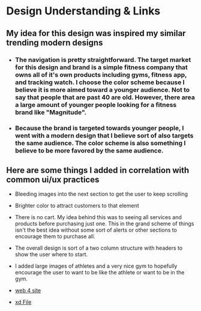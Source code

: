 # Design Understanding & Links

## My idea for this design was inspired my similar trending modern designs

- ### The navigation is pretty straightforward. The target market for this design and brand is a simple fitness company that owns all of it's own products including gyms, fitness app, and tracking watch. I choose the color scheme because I believe it is more aimed toward a younger audience. Not to say that people that are past 40 are old. However, there area a large amount of younger people looking for a fitness brand like "Magnitude".

- ### Because the brand is targeted towards younger people, I went with a modern design that I believe sort of also targets the same audience. The color scheme is also something I believe to be more favored by the same audience.

## Here are some things I added in correlation with common ui/ux practices

- Bleeding images into the next section to get the user to keep scrolling
- Brighter color to attract customers to that element
- There is no cart. My idea behind this was to seeing all services and products before purchasing just one. This in the grand scheme of things isn't the best idea without some sort of alerts or other sections to encourage them to purchase all.
- The overall design is sort of a two column structure with headers to show the user where to start.
- I added large images of athletes and a very nice gym to hopefully encourage the user to want to be like the athlete or want to be in the gym.

- [web 4 site](https://in-info-web4.informatics.iupui.edu/~garizola/portfolioN299/)
- [xd File](hhttps://xd.adobe.com/view/e0a3b762-10b1-404a-a32f-06edd884a40f-b5f0/)
